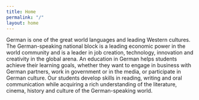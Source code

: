 ```yaml
---
title: Home
permalink: "/"
layout: home
---
```


German is one of the great world languages and  leading Western cultures. The German-speaking  national block is a leading economic power in the world community and is a leader in job creation, technology, innovation and creativity in the global arena.
An education in German helps students achieve their learning goals, whether they want to engage in business with German partners, work in government or in the media, or participate in German culture. Our students develop skills in reading, writing and oral communication while acquiring a rich understanding of the literature, cinema, history and culture of the German-speaking world.
